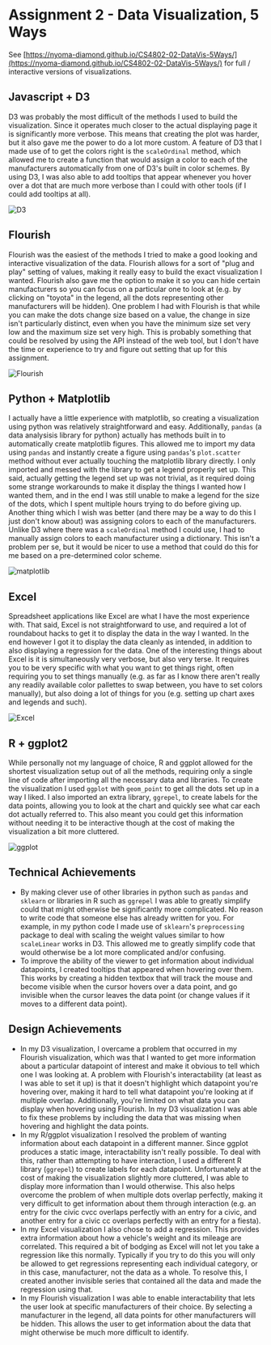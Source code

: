 # Assignment 2 - Data Visualization, 5 Ways

See [https://nyoma-diamond.github.io/CS4802-02-DataVis-5Ways/](https://nyoma-diamond.github.io/CS4802-02-DataVis-5Ways/) for full / interactive versions of visualizations.

## Javascript + D3

D3 was probably the most difficult of the methods I used to build the visualization. Since it operates much closer to the actual displaying page it is significantly more verbose. This means that creating the plot was harder, but it also gave me the power to do a lot more custom. A feature of D3 that I made use of to get the colors right is the `scaleOrdinal` method, which allowed me to create a function that would assign a color to each of the manufacturers automatically from one of D3's built in color schemes. By using D3, I was also able to add tooltips that appear whenever you hover over a dot that are much more verbose than I could with other tools (if I could add tooltips at all).

![D3](img/d3.png)

## Flourish

Flourish was the easiest of the methods I tried to make a good looking and interactive visualization of the data. Flourish allows for a sort of "plug and play" setting of values, making it really easy to build the exact visualization I wanted. Flourish also gave me the option to make it so you can hide certain manufacturers so you can focus on a particular one to look at (e.g. by clicking on "toyota" in the legend, all the dots representing other manufacturers will be hidden). One problem I had with Flourish is that while you can make the dots change size based on a value, the change in size isn't particularly distinct, even when you have the minimum size set very low and the maximum size set very high. This is probably something that could be resolved by using the API instead of the web tool, but I don't have the time or experience to try and figure out setting that up for this assignment.

![Flourish](img/flourish.png)

## Python + Matplotlib

I actually have a little experience with matplotlib, so creating a visualization using python was relatively straightforward and easy. Additionally, `pandas` (a data analysisis library for python) actually has methods built in to automatically create matplotlib figures. This allowed me to import my data using `pandas` and instantly create a figure using `pandas`'s `plot.scatter` method without ever actually touching the matplotlib library directly. I only imported and messed with the library to get a legend properly set up. This said, actually getting the legend set up was not trivial, as it required doing some strange workarounds to make it display the things I wanted how I wanted them, and in the end I was still unable to make a legend for the size of the dots, which I spent multiple hours trying to do before giving up. Another thing which I wish was better (and there may be a way to do this I just don't know about) was assigning colors to each of the manufacturers. Unlike D3 where there was a `scaleOrdinal` method I could use, I had to manually assign colors to each manufacturer using a dictionary. This isn't a problem per se, but it would be nicer to use a method that could do this for me based on a pre-determined color scheme.

![matplotlib](img/matplotlib.png)

## Excel

Spreadsheet applications like Excel are what I have the most experience with. That said, Excel is not straightforward to use, and required a lot of roundabout hacks to get it to display the data in the way I wanted. In the end however I got it to display the data cleanly as intended, in addition to also displaying a regression for the data. One of the interesting things about Excel is it is simultaneously very verbose, but also very terse. It requires you to be very specific with what you want to get things right, often requiring you to set things manually (e.g. as far as I know there aren't really any readily available color pallettes to swap between, you have to set colors manually), but also doing a lot of things for you (e.g. setting up chart axes and legends and such).

![Excel](img/excel.png)

## R + ggplot2

While personally not my language of choice, R and ggplot allowed for the shortest visualization setup out of all the methods, requiring only a single line of code after importing all the necessary data and libraries. To create the visualization I used `ggplot` with `geom_point` to get all the dots set up in a way I liked. I also imported an extra library, `ggrepel`, to create labels for the data points, allowing you to look at the chart and quickly see what car each dot actually referred to. This also meant you could get this information without needing it to be interactive though at the cost of making the visualization a bit more cluttered.

![ggplot](img/ggplot.png)

## Technical Achievements

- By making clever use of other libraries in python such as `pandas` and `sklearn` or libraries in R such as `ggrepel` I was able to greatly simplify could that might otherwise be significantly more complicated. No reason to write code that someone else has already written for you. For example, in my python code I made use of `sklearn`'s `preprocessing` package to deal with scaling the weight values similar to how `scaleLinear` works in D3. This allowed me to greatly simplify code that would otherwise be a lot more complicated and/or confusing.
- To improve the ability of the viewer to get information about individual datapoints, I created tooltips that appeared when hovering over them. This works by creating a hidden textbox that will track the mouse and become visible when the cursor hovers over a data point, and go invisible when the cursor leaves the data point (or change values if it moves to a different data point).

## Design Achievements

- In my D3 visualization, I overcame a problem that occurred in my Flourish visualization, which was that I wanted to get more information about a particular datapoint of interest and make it obvious to tell which one I was looking at. A problem with Flourish's interactability (at least as I was able to set it up) is that it doesn't highlight which datapoint you're hovering over, making it hard to tell what datapoint you're looking at if multiple overlap. Additionally, you're limited on what data you can display when hovering using Flourish. In my D3 visualization I was able to fix these problems by including the data that was missing when hovering and highlight the data points.
- In my R/ggplot visualization I resolved the problem of wanting information about each datapoint in a different manner. Since ggplot produces a static image, interactability isn't really possible. To deal with this, rather than attempting to have interaction, I used a different R library (`ggrepel`) to create labels for each datapoint. Unfortunately at the cost of making the visualization slightly more cluttered, I was able to display more information than I would otherwise. This also helps overcome the problem of when multiple dots overlap perfectly, making it very difficult to get information about them through interaction (e.g. an entry for the civic cvcc overlaps perfectly with an entry for a civic, and another entry for a civic cc overlaps perfectly with an entry for a fiesta).
- In my Excel visualization I also chose to add a regression. This provides extra information about how a vehicle's weight and its mileage are correlated. This required a bit of bodging as Excel will not let you take a regression like this normally. Typically if you try to do this you will only be allowed to get regressions representing each individual category, or in this case, manufacturer, not the data as a whole. To resolve this, I created another invisible series that contained all the data and made the regression using that.
- In my Flourish visualization I was able to enable interactability that lets the user look at specific manufacturers of their choice. By selecting a manufacturer in the legend, all data points for other manufacturers will be hidden. This allows the user to get information about the data that might otherwise be much more difficult to identify.
